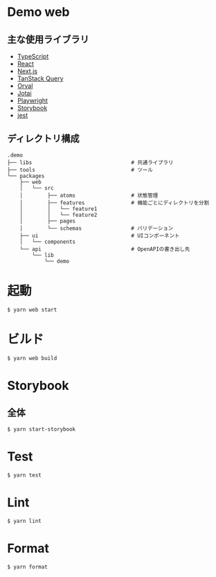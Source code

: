 # Demo web

## 主な使用ライブラリ

- [TypeScript](https://www.typescriptlang.org/)
- [React](https://ja.reactjs.org/)
- [Next.js](https://nextjs.org/)
- [TanStack Query](https://tanstack.com/query)
- [Orval](https://orval.dev/)
- [Jotai](https://jotai.org/)
- [Playwright](https://playwright.dev/)
- [Storybook](https://storybook.js.org/)
- [jest](https://jestjs.io/ja/)

## ディレクトリ構成

```
.demo
├── libs                                # 共通ライブラリ
├── tools                               # ツール
└── packages
    ├── web
    │   └── src
    │        ├── atoms                  # 状態管理
    │        ├── features               # 機能ごとにディレクトリを分割
    │        │   └── feature1
    │        │   └── feature2
    │        ├── pages
    │        └── schemas      　　　　　　# バリデーション
    ├── ui                              # UIコンポーネント
    │   └── components
    └── api                             # OpenAPIの書き出し先
        └── lib                          
            └── demo
```

# 起動

```shell script
$ yarn web start
```

# ビルド

```shell script
$ yarn web build
```

# Storybook

## 全体

```shell script
$ yarn start-storybook
```

# Test

```shell script
$ yarn test
```

# Lint

```shell script
$ yarn lint
```

# Format

```shell script
$ yarn format
```